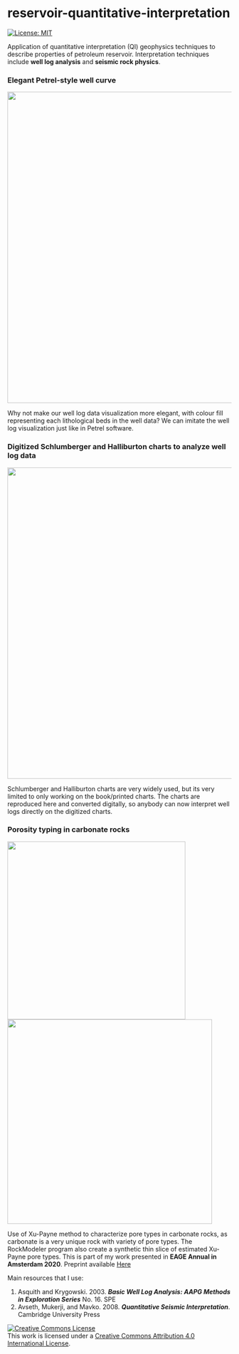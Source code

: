 # reservoir-quantitative-interpretation

[![License: MIT](https://img.shields.io/badge/License-MIT-yellow.svg)](https://opensource.org/licenses/MIT)

Application of quantitative interpretation (QI) geophysics techniques to describe properties of petroleum reservoir. Interpretation techniques include **well log analysis** and **seismic rock physics**. 

### Elegant Petrel-style well curve
<div>
<img src="https://user-images.githubusercontent.com/51282928/76433169-87313b80-63e6-11ea-801b-d637436f25c8.PNG" width="700"/>
</div>

Why not make our well log data visualization more elegant, with colour fill representing each lithological beds in the well data? We can imitate the well log visualization just like in Petrel software.  

### Digitized Schlumberger and Halliburton charts to analyze well log data
<div>
<img src="https://user-images.githubusercontent.com/51282928/76432682-e3479000-63e5-11ea-8f0c-818a588ff8bc.png" width="700"/>
</div>

Schlumberger and Halliburton charts are very widely used, but its very limited to only working on the book/printed charts. The charts are reproduced here and converted digitally, so anybody can now interpret well logs directly on the digitized charts. 

### Porosity typing in carbonate rocks
<div>
<img src="https://user-images.githubusercontent.com/51282928/76431647-767fc600-63e4-11ea-9350-c0ff53c41bb2.png" width="400"/>
<img src="https://user-images.githubusercontent.com/51282928/76431881-c8285080-63e4-11ea-982f-9d9f19aa0ca9.png" width="460"/>
</div>

Use of Xu-Payne method to characterize pore types in carbonate rocks, as carbonate is a very unique rock with variety of pore types. The RockModeler program also create a synthetic thin slice of estimated Xu-Payne pore types. This is part of my work presented in **EAGE Annual in Amsterdam 2020**. Preprint available [Here](https://www.researchgate.net/publication/339773893_Integration_of_Reservoir_Rock_Physics_Seismic_and_Geomechanical_Modelling_for_CO2_Injection_in_Carbonate_Reef_Reservoir)

Main resources that I use:

1. Asquith and Krygowski. 2003. ***Basic Well Log Analysis: AAPG Methods in Exploration Series*** No. 16. SPE 
2. Avseth, Mukerji, and Mavko. 2008. ***Quantitative Seismic Interpretation***. Cambridge University Press

<a rel="license" href="http://creativecommons.org/licenses/by/4.0/"><img alt="Creative Commons License" style="border-width:0" src="https://licensebuttons.net/l/by-nc-sa/3.0/88x31.png" /></a><br />This work is licensed under a <a rel="license" href="http://creativecommons.org/licenses/by/4.0/">Creative Commons Attribution 4.0 International License</a>.
